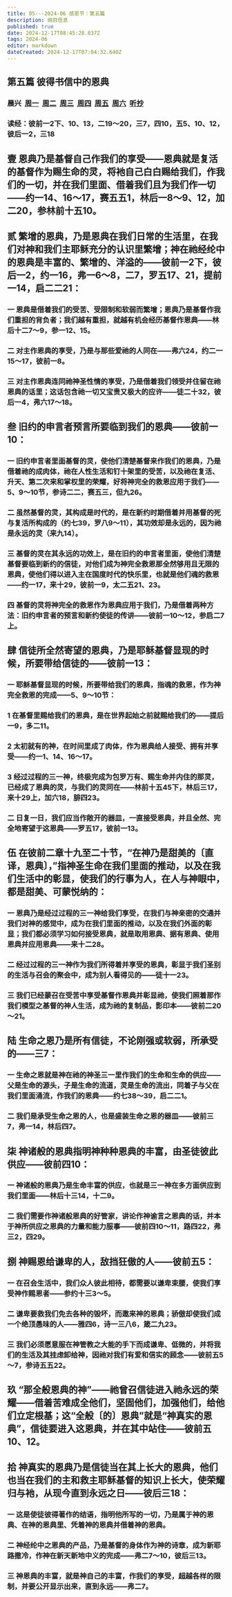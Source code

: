```yaml
---
title: 05---2024-06 感恩节｜第五篇
description: 纲目信息
published: true
date: 2024-12-17T08:45:28.837Z
tags: 2024-06
editor: markdown
dateCreated: 2024-12-17T07:04:32.640Z
---
```


## 第五篇    彼得书信中的恩典
### 晨兴&nbsp;&nbsp;[周一](/home/2024-06/2024-06-05/w5d1)&nbsp;&nbsp;[周二](/home/2024-06/2024-06-05/w5d2)&nbsp;&nbsp;[周三](/home/2024-06/2024-06-05/w5d3)&nbsp;&nbsp;[周四](/home/2024-06/2024-06-05/w5d4)&nbsp;&nbsp;[周五](/home/2024-06/2024-06-05/w5d5)&nbsp;&nbsp;[周六](/home/2024-06/2024-06-05/w5d6)&nbsp;&nbsp;[听抄](/home/2024-06/2024-06-05/tc)


### 读经：彼前一2下、10、13，二19～20，三7，四10，五5、10、12，彼后一2，三18

## 壹    恩典乃是基督自己作我们的享受——恩典就是复活的基督作为赐生命的灵，将衪自己白白赐给我们，作我们的一切，并在我们里面、借着我们且为我们作一切——约一14、16～17，赛五五1，林后一8～9、12，加二20，参林前十五10。

## 贰    繁增的恩典，乃是恩典在我们日常的生活里，在我们对神和我们主耶稣充分的认识里繁增；神在祂经纶中的恩典是丰富的、繁增的、洋溢的——彼前一2下，彼后一2，约一16，弗一6～8，二7，罗五17、21，提前一14，启二二21：

### 一    恩典是借着我们的受苦、受限制和软弱而繁增；恩典乃是基督作我们重担的背负者；我们越有重担，就越有机会经历基督作恩典——林后十二7～9，参一12、15。

### 二    对主作恩典的享受，乃是与那些爱祂的人同在——弗六24，约二一15～17，彼前一8。

### 三    对主作恩典连同祂神圣性情的享受，乃是借着我们领受并住留在祂恩典的话里；这话包含祂一切又宝贵又极大的应许——徒二十32，彼后一4，弗六17～18。

## 叁    旧约的申言者预言所要临到我们的恩典——彼前一10：

### 一    旧约申言者里面基督的灵，使他们清楚基督来作我们的恩典，乃是借着祂的成肉体，祂在人性生活和钉十架里的受苦，以及祂在复活、升天、第二次来和掌权里的荣耀，好将神完全的救恩应用于我们——5、9～10节，参诗二二，赛五三，但九26。

### 二    虽然基督的灵，其构成是时代的，是在新约时期借着并用基督的死与复活所构成的（约七39，罗八9～11），其功效却是永远的，因为祂是永远的灵（来九14）。

### 三    基督的灵在其永远的功效上，是在旧约的申言者里面，使他们清楚基督要临到新约的信徒，对他们成为神完全救恩那全然够用且无限的恩典，使他们得以进入主在国度时代的快乐里，也就是他们魂的救恩——约一17，来十29，彼前一9，太二五21、23。

### 四    基督的灵将神完全的救恩作为恩典应用于我们，乃是借着两种方法：旧约申言者的预言和新约使徒的传讲——彼前一10～12，参启二7上。

## 肆    信徒所全然寄望的恩典，乃是耶稣基督显现的时候，所要带给信徒的——彼前一13：

### 一    耶稣基督显现的时候，所要带给我们的恩典，指魂的救恩，作为神完全救恩的完成——5、9～10节：

### 1    在基督里赐给我们的恩典，是在世界起始之前就赐给我们的——提后一9，多二11。

### 2    太初就有的神，在时间里成了肉体，作为恩典给人接受、拥有并享受——约一1、14、16～17。

### 3    经过过程的三一神，终极完成为包罗万有、赐生命并内住的那灵，已经成了恩典的灵，与我们的灵同在——林前十五45下，林后三17，来十29上，加六18，腓四23。

### 二    日复一日，我们应当作敞开的器皿，一直接受恩典，并且全然、完全地寄望于这恩典——罗五17，彼前一13。

## 伍    在彼前二章十九至二十节，“在神乃是甜美的〔直译，恩典〕，”指神圣生命在我们里面的推动，以及在我们生活中的彰显，使我们的行事为人，在人与神眼中，都是甜美、可蒙悦纳的：

### 一    恩典乃是经过过程的三一神给我们享受，在我们与神亲密的交通并我们对神的感觉中，成为在我们里面的推动，以及在我们外面的彰显；我们都必须学习如何接受恩典，就是取用恩典、据有恩典、使用恩典并应用恩典——来十二28。

### 二    经过过程的三一神作为我们所得着并享受的恩典，彰显于我们圣别的生活与召会的聚会中，成为别人看得见的——徒十一23。

### 三    我们已经蒙召在受苦中享受基督作恩典并彰显祂，使我们照着那作我们模型之基督的神人生活，成为祂的复制品，影印本——彼前二20～21。

## 陆    生命之恩乃是所有信徒，不论刚强或软弱，所承受的——三7：

### 一    生命之恩就是神在祂的神圣三一里作我们的生命和生命的供应——父是生命的源头，子是生命的流道，灵是生命的流出，同着子与父在我们里面涌流，作我们的恩典——约七38～39，启二二1。

### 二    我们是承受生命之恩的人，也是盛装生命之恩的器皿——彼前三7，弗一14，林后四7。

## 柒    神诸般的恩典指明神种种恩典的丰富，由圣徒彼此供应——彼前四10：

### 一    神诸般的恩典乃是生命丰富的供应，也就是三一神在多方面供应到我们里面——林后十三14，十二9。

### 二    我们需要作神诸般恩典的好管家，讲论作神谕言之恩典的话，并本于神所供应之恩典的力量和能力服事——彼前四10～11，路四22，弗三2，四29。

## 捌    神赐恩给谦卑的人，敌挡狂傲的人——彼前五5：

### 一    在召会生活中，我们众人彼此相待，都需要以谦卑束腰，使我们享受神作赐恩者——参约十三3～5。

### 二    谦卑要救我们免去各种的毁坏，而邀来神的恩典；骄傲却使我们成一个绝顶愚味的人——雅四6，诗一三八6，箴二九23。

### 三    我们必须愿意服在神管教之大能的手下而成谦卑、低微的，并将我们的生活及其挂虑卸给神，因祂对我们有爱和信实的顾念——彼前五5～7，参诗五五22。

## 玖    “那全般恩典的神”——祂曾召信徒进入祂永远的荣耀——借着苦难成全他们，坚固他们，加强他们，给他们立定根基；这“全般〔的〕恩典”就是“神真实的恩典”，信徒要进入这恩典，并在其中站住——彼前五10、12。

## 拾    神真实的恩典乃是信徒当在其上长大的恩典，他们也当在我们的主和救主耶稣基督的知识上长大，使荣耀归与衪，从现今直到永远之日——彼后三18：

### 一    这是使徒彼得著作的结语，指明他所写的一切，乃是属于神的恩典、在神的恩典里、凭着神的恩典并借着神的恩典。

### 二    神经纶中之恩典的产品，乃是基督的身体作为神的诗章，成为新耶路撒冷，作神在新天新地中义的完成——弗二7～10，彼后三13。

### 三    神恩典的丰富，就是神自己的丰富，作我们的享受，超越各样的限制，并要公开显示出来，直到永远——弗二7。
<!-- Google tag (gtag.js) -->
<script async src="https://www.googletagmanager.com/gtag/js?id=G-1P8709Z16T"></script>
<script>
  window.dataLayer = window.dataLayer || [];
  function gtag(){dataLayer.push(arguments);}
  gtag('js', new Date());

  gtag('config', 'G-1P8709Z16T');
</script>